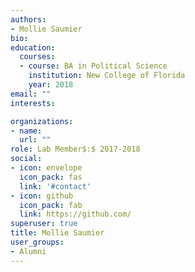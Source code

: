 ```yaml
---
authors:
- Mollie Saumier
bio: 
education:
  courses:
  - course: BA in Political Science
    institution: New College of Florida
    year: 2018
email: ""
interests:

organizations:
- name: 
  url: ""
role: Lab Member$:$ 2017-2018
social:
- icon: envelope
  icon_pack: fas
  link: '#contact'
- icon: github
  icon_pack: fab
  link: https://github.com/
superuser: true
title: Mollie Saumier
user_groups:
- Alumni
---
```


